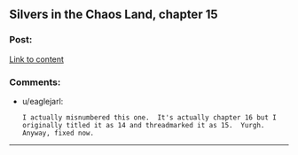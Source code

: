 ## Silvers in the Chaos Land, chapter 15

### Post:

[Link to content](https://forums.sufficientvelocity.com/posts/5880286/)

### Comments:

- u/eaglejarl:
  ```
  I actually misnumbered this one.  It's actually chapter 16 but I originally titled it as 14 and threadmarked it as 15.  Yurgh.  Anyway, fixed now.
  ```

---

